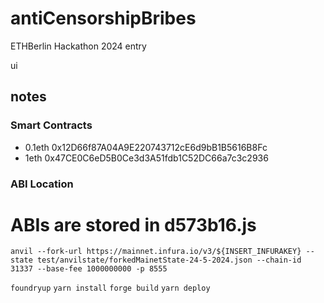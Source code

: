 # antiCensorshipBribes
ETHBerlin Hackathon 2024 entry


ui
## notes
### Smart Contracts
- 0.1eth 0x12D66f87A04A9E220743712cE6d9bB1B5616B8Fc
- 1eth 0x47CE0C6eD5B0Ce3d3A51fdb1C52DC66a7c3c2936
### ABI Location 
ABIs are stored in d573b16.js
=======
`anvil --fork-url https://mainnet.infura.io/v3/${INSERT_INFURAKEY} --state test/anvilstate/forkedMainetState-24-5-2024.json --chain-id 31337 --base-fee 1000000000 -p 8555`

`foundryup`
`yarn install`
`forge build`
`yarn deploy`
